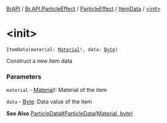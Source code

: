 [BrAPI](../../../index.md) / [Br.API.ParticleEffect](../../index.md) / [ParticleEffect](../index.md) / [ItemData](index.md) / [&lt;init&gt;](./-init-.md)

# &lt;init&gt;

`ItemData(material: `[`Material`](https://hub.spigotmc.org/javadocs/spigot/org/bukkit/Material.html)`!, data: `[`Byte`](https://kotlinlang.org/api/latest/jvm/stdlib/kotlin/-byte/index.html)`)`

Construct a new item data

### Parameters

`material` - [Material](https://hub.spigotmc.org/javadocs/spigot/org/bukkit/Material.html)!: Material of the item

`data` - [Byte](https://kotlinlang.org/api/latest/jvm/stdlib/kotlin/-byte/index.html): Data value of the item

**See Also**
[ParticleData#ParticleData(Material, byte)](../-particle-data/-init-.md)

